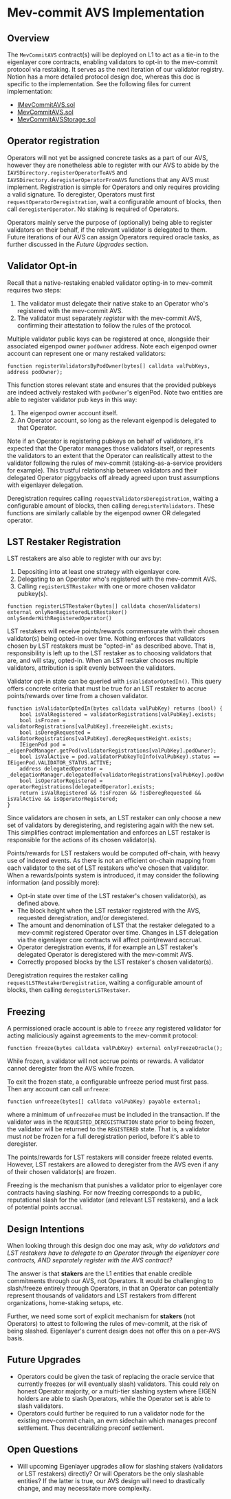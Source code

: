 # Mev-commit AVS Implementation

## Overview

The `MevCommitAVS` contract(s) will be deployed on L1 to act as a tie-in to the eigenlayer core contracts, enabling validators to opt-in to the mev-commit protocol via restaking. It serves as the next iteration of our validator registry. Notion has a more detailed protocol design doc, whereas this doc is specific to the implementation. See the following files for current implementation:

* [IMevCommitAVS.sol](../interfaces/IMevCommitAVS.sol)
* [MevCommitAVS.sol](./MevCommitAVS.sol)
* [MevCommitAVSStorage.sol](./MevCommitAVSStorage.sol)

## Operator registration

Operators will not yet be assigned concrete tasks as a part of our AVS, however they are nonetheless able to register with our AVS to abide by the `IAVSDirectory.registerOperatorToAVS` and `IAVSDirectory.deregisterOperatorFromAVS` functions that any AVS must implement. Registration is simple for Operators and only requires providing a valid signature. To deregister, Operators must first `requestOperatorDeregistration`, wait a configurable amount of blocks, then call `deregisterOperator`. No staking is required of Operators.

Operators mainly serve the purpose of (optionally) being able to register validators on their behalf, if the relevant validator is delegated to them. Future iterations of our AVS can assign Operators required oracle tasks, as further discussed in the _Future Upgrades_ section.

## Validator Opt-in

Recall that a native-restaking enabled validator opting-in to mev-commit requires two steps:

1. The validator must delegate their native stake to an Operator who's registered with the mev-commit AVS.
2. The validator must separately *register* with the mev-commit AVS, confirming their attestation to follow the rules of the protocol.

Multiple validator public keys can be registered at once, alongside their associated eigenpod owner `podOwner` address. Note each eigenpod owner account can represent one or many restaked validators:

```solidity
function registerValidatorsByPodOwner(bytes[] calldata valPubKeys, address podOwner);
```

This function stores relevant state and ensures that the provided pubkeys are indeed actively restaked with `podOwner`'s eigenPod. Note two entities are able to register validator pub keys in this way:

1. The eigenpod owner account itself.
2. An Operator account, so long as the relevant eigenpod is delegated to that Operator.

Note if an Operator is registering pubkeys on behalf of validators, it's expected that the Operator manages those validators itself, or represents the validators to an extent that the Operator can realistically attest to the validator following the rules of mev-commit (staking-as-a-service providers for example). This trustful relationship between validators and their delegated Operator piggybacks off already agreed upon trust assumptions with eigenlayer delegation.

Deregistration requires calling `requestValidatorsDeregistration`, waiting a configurable amount of blocks, then calling `deregisterValidators`. These functions are similarly callable by the eigenpod owner OR delegated operator.

## LST Restaker Registration

LST restakers are also able to register with our avs by:

1. Depositing into at least one strategy with eigenlayer core.
2. Delegating to an Operator who's registered with the mev-commit AVS.
3. Calling `registerLSTRestaker` with one or more chosen validator pubkey(s).

```solidity 
function registerLSTRestaker(bytes[] calldata chosenValidators) external onlyNonRegisteredLstRestaker() onlySenderWithRegisteredOperator()
```

LST restakers will receive points/rewards commensurate with their chosen validator(s) being opted-in over time. Nothing enforces that validators chosen by LST restakers must be "opted-in" as described above. That is, responsibility is left up to the LST restaker as to choosing validators that are, and will stay, opted-in. When an LST restaker chooses multiple validators, attribution is split evenly between the validators.

Validator opt-in state can be queried with `isValidatorOptedIn()`. This query offers concrete criteria that must be true for an LST restaker to accrue points/rewards over time from a chosen validator. 

```solidity
function isValidatorOptedIn(bytes calldata valPubKey) returns (bool) {
    bool isValRegistered = validatorRegistrations[valPubKey].exists;
    bool isFrozen = validatorRegistrations[valPubKey].freezeHeight.exists;
    bool isDeregRequested = validatorRegistrations[valPubKey].deregRequestHeight.exists;
    IEigenPod pod = _eigenPodManager.getPod(validatorRegistrations[valPubKey].podOwner);
    bool isValActive = pod.validatorPubkeyToInfo(valPubKey).status == IEigenPod.VALIDATOR_STATUS.ACTIVE;
    address delegatedOperator = _delegationManager.delegatedTo(validatorRegistrations[valPubKey].podOwner);
    bool isOperatorRegistered = operatorRegistrations[delegatedOperator].exists;
    return isValRegistered && !isFrozen && !isDeregRequested && isValActive && isOperatorRegistered;
}
```

Since validators are chosen in sets, an LST restaker can only choose a new set of validators by deregistering, and registering again with the new set. This simplifies contract implementation and enforces an LST restaker is responsible for the actions of its chosen validator(s).

Points/rewards for LST restakers would be computed off-chain, with heavy use of indexed events. As there is not an efficient on-chain mapping from each validator to the set of LST restakers who've chosen that validator. When a rewards/points system is introduced, it may consider the following information (and possibly more):

* Opt-in state over time of the LST restaker's chosen validator(s), as defined above.
* The block height when the LST restaker registered with the AVS, requested deregistration, and/or deregistered.
* The amount and denomination of LST that the restaker delegated to a mev-commit registered Operator over time. Changes in LST delegation via the eigenlayer core contracts will affect point/reward accrual.
* Operator deregistration events, if for example an LST restaker's delegated Operator is deregistered with the mev-commit AVS.
* Correctly proposed blocks by the LST restaker's chosen validator(s).

Deregistration requires the restaker calling `requestLSTRestakerDeregistration`, waiting a configurable amount of blocks, then calling `deregisterLSTRestaker`.

## Freezing

A permissioned oracle account is able to `freeze` any registered validator for acting maliciously against agreements to the mev-commit protocol:

```solidity
function freeze(bytes calldata valPubKey) external onlyFreezeOracle();
```

While frozen, a validator will not accrue points or rewards. A validator cannot deregister from the AVS while frozen.

To exit the frozen state, a configurable unfreeze period must first pass. Then any account can call `unfreeze`:

```solidity
function unfreeze(bytes[] calldata valPubKey) payable external;
```

where a minimum of `unfreezeFee` must be included in the transaction. If the validator was in the `REQUESTED_DEREGISTRATION` state prior to being frozen, the validator will be returned to the `REGISTERED` state. That is, a validator must *not* be frozen for a full deregistration period, before it's able to deregister.

The points/rewards for LST restakers will consider freeze related events. However, LST restakers are allowed to deregister from the AVS even if any of their chosen validator(s) are frozen.

Freezing is the mechanism that punishes a validator prior to eigenlayer core contracts having slashing. For now freezing corresponds to a public, reputational slash for the validator (and relevant LST restakers), and a lack of potential points accrual.

## Design Intentions

When looking through this design doc one may ask, _why do validators and LST restakers have to delegate to an Operator through the eigenlayer core contracts, AND separately register with the AVS contract?_

The answer is that **stakers** are the L1 entities that enable credible commitments through our AVS, not Operators. It would be challenging to slash/freeze entirely through Operators, in that an Operator can potentially represent thousands of validators and LST restakers from different organizations, home-staking setups, etc.

Further, we need some sort of explicit mechanism for **stakers** (not Operators) to attest to following the rules of mev-commit, at the risk of being slashed. Eigenlayer's current design does not offer this on a per-AVS basis.

## Future Upgrades 

* Operators could be given the task of replacing the oracle service that currently freezes (or will eventually slash) validators. This could rely on honest Operator majority, or a multi-tier slashing system where EIGEN holders are able to slash Operators, while the Operator set is able to slash validators.
* Operators could further be required to run a validator node for the existing mev-commit chain, an evm sidechain which manages preconf settlement. Thus decentralizing preconf settlement.

## Open Questions

* Will upcoming Eigenlayer upgrades allow for slashing stakers (validators or LST restakers) directly? Or will Operators be the only slashable entities? If the latter is true, our AVS design will need to drastically change, and may necessitate more complexity.
